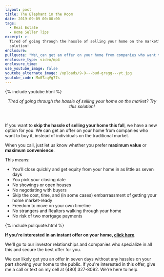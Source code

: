 ```yaml
---
layout: post
title: The Elephant in the Room
date: 2019-09-09 00:00:00
tags:
  - Real Estate
  - Home Seller Tips
excerpt: >-
  Tired of going through the hassle of selling your home on the market? Try this
  solution!
enclosure:
pullquote: "We\_can get an offer on your home from companies who want to buy it, instead of individuals on the traditional market."
enclosure_type: video/mp4
enclosure_time:
use_youtube_image: false
youtube_alternate_image: /uploads/9-9---bud-gragg---yt.jpg
youtube_code: Mo07aqVg77s
---
```


{% include youtube.html %}

<center><em>Tired of going through the hassle of selling your home on the market? Try this solution!</em></center>

&nbsp;

If you want to **skip the hassle of selling your home this fall**, we have a new option for you: We can get an offer on your home from companies who want to buy it, instead of individuals on the traditional market.

When you call, just let us know whether you prefer **maximum value** or **maximum convenience**.

This means:

* You’ll close quickly and get equity from your home in as little as seven days
* You pick your closing date
* No showings or open houses
* No negotiating with buyers
* Skip the cost, time, and (in some cases) embarrassment of getting your home market-ready
* Freedom to move on your own timeline
* No strangers and Realtors walking through your home
* No risk of two mortgage payments

{% include pullquote.html %}

**If you're interested in an instant offer on your home, <u><a target="_blank" href="http://unbouncepages.com/bud-gragg-guaranteed-offer/">click here</a></u>**.

We'll go to our investor relationships and companies who specialize in all this and secure the best offer for you.

We can likely get you an offer in seven days without any hassles on your part showing your home to the public. If you're interested in this offer, give me a call or text on my cell at (480) 327-8092. We're here to help.